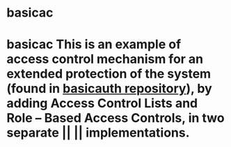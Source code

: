 # basicac
# basicac This is an example of access control mechanism for an extended protection of the system (found in [basicauth repository](https://github.com/dimitrisdan/basicauth)), by adding Access Control Lists and Role – Based Access Controls, in two separate ||  || implementations.
